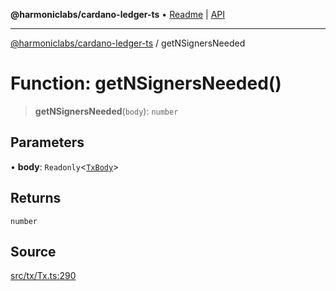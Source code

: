 **@harmoniclabs/cardano-ledger-ts** • [Readme](../Introduction) \| [API](../globals)

***

[@harmoniclabs/cardano-ledger-ts](../Introduction) / getNSignersNeeded

# Function: getNSignersNeeded()

> **getNSignersNeeded**(`body`): `number`

## Parameters

• **body**: `Readonly`\<[`TxBody`](../classes/TxBody)\>

## Returns

`number`

## Source

[src/tx/Tx.ts:290](https://github.com/HarmonicLabs/cardano-ledger-ts/blob/d1659b0/src/tx/Tx.ts#L290)
